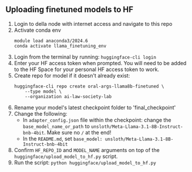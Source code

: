 ## Uploading finetuned models to HF

1. Login to della node with internet access and navigate to this repo
1. Activate conda env
    ```
    module load anaconda3/2024.6
    conda activate llama_finetuning_env
    ```
1. Login from the terminal by running: `huggingface-cli login`
1. Enter your HF access token when prompted. You will need to be added to the HF Space for your personal HF access token to work.
1. Create repo for model if it doesn't already exist:
    ```
    huggingface-cli repo create oral-args-llama8b-finetuned \
        --type model \
        --organization ai-law-society-lab
    ```
1. Rename your model's latest checkpoint folder to 'final_checkpoint'
1. Change the following:
    * In `adapter_config.json` file within the checkpoint: change the `base_model_name_or_path` to `unsloth/Meta-Llama-3.1-8B-Instruct-bnb-4bit`. Make sure no `/` at the end!
    * In the `README.md`, set `base_model: unsloth/Meta-Llama-3.1-8B-Instruct-bnb-4bit`
1. Confirm `HF_REPO_ID` and `MODEL_NAME` arguments on top of the `huggingface/upload_model_to_hf.py` script.
1. Run the script: `python huggingface/upload_model_to_hf.py`
